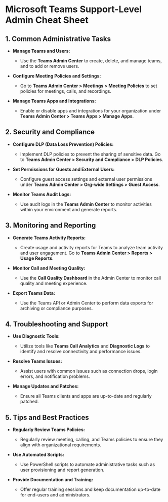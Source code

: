 # Microsoft Teams Support-Level Admin Cheat Sheet



## 1. Common Administrative Tasks

- **Manage Teams and Users:**
  - Use the **Teams Admin Center** to create, delete, and manage teams, and to add or remove users.

- **Configure Meeting Policies and Settings:**
  - Go to **Teams Admin Center > Meetings > Meeting Policies** to set policies for meetings, calls, and recordings.

- **Manage Teams Apps and Integrations:**
  - Enable or disable apps and integrations for your organization under **Teams Admin Center > Teams Apps > Manage Apps**.

## 2. Security and Compliance

- **Configure DLP (Data Loss Prevention) Policies:**
  - Implement DLP policies to prevent the sharing of sensitive data. Go to **Teams Admin Center > Security and Compliance > DLP Policies**.

- **Set Permissions for Guests and External Users:**
  - Configure guest access settings and external user permissions under **Teams Admin Center > Org-wide Settings > Guest Access**.

- **Monitor Teams Audit Logs:**
  - Use audit logs in the **Teams Admin Center** to monitor activities within your environment and generate reports.

## 3. Monitoring and Reporting

- **Generate Teams Activity Reports:**
  - Create usage and activity reports for Teams to analyze team activity and user engagement. Go to **Teams Admin Center > Reports > Usage Reports**.

- **Monitor Call and Meeting Quality:**
  - Use the **Call Quality Dashboard** in the Admin Center to monitor call quality and meeting experience.

- **Export Teams Data:**
  - Use the Teams API or Admin Center to perform data exports for archiving or compliance purposes.

## 4. Troubleshooting and Support

- **Use Diagnostic Tools:**
  - Utilize tools like **Teams Call Analytics** and **Diagnostic Logs** to identify and resolve connectivity and performance issues.

- **Resolve Teams Issues:**
  - Assist users with common issues such as connection drops, login errors, and notification problems.

- **Manage Updates and Patches:**
  - Ensure all Teams clients and apps are up-to-date and regularly patched.

## 5. Tips and Best Practices

- **Regularly Review Teams Policies:**
  - Regularly review meeting, calling, and Teams policies to ensure they align with organizational requirements.

- **Use Automated Scripts:**
  - Use PowerShell scripts to automate administrative tasks such as user provisioning and report generation.

- **Provide Documentation and Training:**
  - Offer regular training sessions and keep documentation up-to-date for end-users and administrators.
